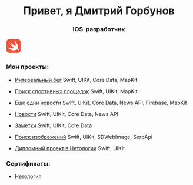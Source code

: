<h1 align="center">Привет, я Дмитрий Горбунов</h1>
<h3 align="center">IOS-разработчик</h3> 
<img src="https://raw.githubusercontent.com/devicons/devicon/master/icons/swift/swift-original.svg" alt="swift" width="40" height="40"/> </a> </p>

<h3 align="left">Мои проекты:</h3>

- [Интервальный бег](https://github.com/DmitryGorbunow/IntervalRunning) Swift, UIKit, Core Data, MapKit

- [Поиск спортивных площадок](https://github.com/DmitryGorbunow/SearchSportsGrounds) Swift, UIKit, MapKit

- [Еще одни новости](https://github.com/DmitryGorbunow/News) Swift, UIKit, Core Data, News API, Firebase, MapKit

- [Новости](https://github.com/DmitryGorbunow/NewsApp) Swift, UIKit, Core Data, News API

- [Заметки](https://github.com/DmitryGorbunow/Notes) Swift, UIKit, Core Data

- [Поиск изображений](https://github.com/DmitryGorbunow/ImageSearch) Swift, UIKit, SDWebImage, SerpApi

- [Дипломный проект в Нетологии](https://github.com/DmitryGorbunow/VKclone) Swift, UIKit 

<h3 align="left">Сертификаты:</h3>

- [Нетология](https://drive.google.com/file/d/18SHAa7U6Pd7k9hSJC4xixQuzA_9lrbub/view?usp=sharing)






